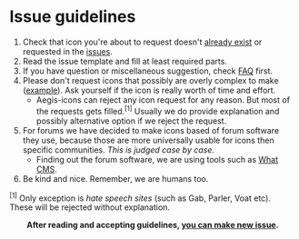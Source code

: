 # Issue guidelines

1. Check that icon you're about to request doesn't [already exist](full_preview.md) or requested in the [issues](https://github.com/krisu5/aegis-icons/issues).
2. Read the issue template and fill at least required parts.
3. If you have question or miscellaneous suggestion, check [FAQ](FAQ.md) first.
4. Please don't request icons that possibly are overly complex to make ([example](https://github.com/krisu5/aegis-icons/issues/92)). Ask yourself if the icon is really worth of time and effort.
   - Aegis-icons can reject any icon request for any reason. But most of the requests gets filled.<sup>[1]</sup> Usually we do provide explanation and possibly alternative option if we reject the request.
5. For forums we have decided to make icons based of forum software they use, because those are more universally usable for icons then specific communities. *This is judged case by case.*
   - Finding out the forum software, we are using tools such as [What CMS](https://whatcms.org).
6. Be kind and nice. Remember, we are humans too.

<sup>[1]</sup> Only exception is *hate speech sites* (such as Gab, Parler, Voat etc). These will be rejected without explanation.

<p align="center"><b>After reading and accepting guidelines, <a href="../../issues">you can make new issue</a>.</b></p>